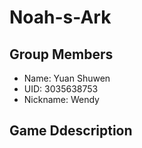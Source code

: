 # Noah-s-Ark

## Group Members

- Name: Yuan Shuwen
- UID: 3035638753
- Nickname: Wendy

## Game Ddescription
